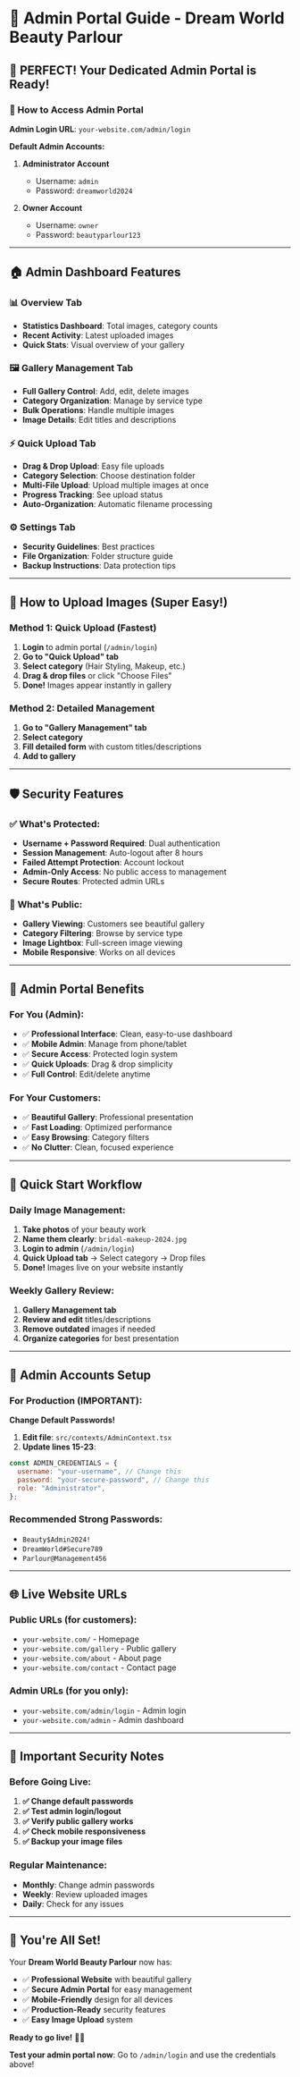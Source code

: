 # 🔐 Admin Portal Guide - Dream World Beauty Parlour

## 🎉 PERFECT! Your Dedicated Admin Portal is Ready!

### 🔑 How to Access Admin Portal

**Admin Login URL**: `your-website.com/admin/login`

**Default Admin Accounts:**

1. **Administrator Account**

   - Username: `admin`
   - Password: `dreamworld2024`

2. **Owner Account**
   - Username: `owner`
   - Password: `beautyparlour123`

---

## 🏠 Admin Dashboard Features

### 📊 **Overview Tab**

- **Statistics Dashboard**: Total images, category counts
- **Recent Activity**: Latest uploaded images
- **Quick Stats**: Visual overview of your gallery

### 🖼️ **Gallery Management Tab**

- **Full Gallery Control**: Add, edit, delete images
- **Category Organization**: Manage by service type
- **Bulk Operations**: Handle multiple images
- **Image Details**: Edit titles and descriptions

### ⚡ **Quick Upload Tab**

- **Drag & Drop Upload**: Easy file uploads
- **Category Selection**: Choose destination folder
- **Multi-File Upload**: Upload multiple images at once
- **Progress Tracking**: See upload status
- **Auto-Organization**: Automatic filename processing

### ⚙️ **Settings Tab**

- **Security Guidelines**: Best practices
- **File Organization**: Folder structure guide
- **Backup Instructions**: Data protection tips

---

## 🚀 How to Upload Images (Super Easy!)

### **Method 1: Quick Upload (Fastest)**

1. **Login** to admin portal (`/admin/login`)
2. **Go to "Quick Upload" tab**
3. **Select category** (Hair Styling, Makeup, etc.)
4. **Drag & drop files** or click "Choose Files"
5. **Done!** Images appear instantly in gallery

### **Method 2: Detailed Management**

1. **Go to "Gallery Management" tab**
2. **Select category**
3. **Fill detailed form** with custom titles/descriptions
4. **Add to gallery**

---

## 🛡️ Security Features

### ✅ **What's Protected:**

- **Username + Password Required**: Dual authentication
- **Session Management**: Auto-logout after 8 hours
- **Failed Attempt Protection**: Account lockout
- **Admin-Only Access**: No public access to management
- **Secure Routes**: Protected admin URLs

### 👥 **What's Public:**

- **Gallery Viewing**: Customers see beautiful gallery
- **Category Filtering**: Browse by service type
- **Image Lightbox**: Full-screen image viewing
- **Mobile Responsive**: Works on all devices

---

## 📱 Admin Portal Benefits

### **For You (Admin):**

- ✅ **Professional Interface**: Clean, easy-to-use dashboard
- ✅ **Mobile Admin**: Manage from phone/tablet
- ✅ **Secure Access**: Protected login system
- ✅ **Quick Uploads**: Drag & drop simplicity
- ✅ **Full Control**: Edit/delete anytime

### **For Your Customers:**

- ✅ **Beautiful Gallery**: Professional presentation
- ✅ **Fast Loading**: Optimized performance
- ✅ **Easy Browsing**: Category filters
- ✅ **No Clutter**: Clean, focused experience

---

## 🎯 Quick Start Workflow

### **Daily Image Management:**

1. **Take photos** of your beauty work
2. **Name them clearly**: `bridal-makeup-2024.jpg`
3. **Login to admin** (`/admin/login`)
4. **Quick Upload tab** → Select category → Drop files
5. **Done!** Images live on your website instantly

### **Weekly Gallery Review:**

1. **Gallery Management tab**
2. **Review and edit** titles/descriptions
3. **Remove outdated** images if needed
4. **Organize categories** for best presentation

---

## 📧 Admin Accounts Setup

### **For Production (IMPORTANT):**

**Change Default Passwords!**

1. **Edit file**: `src/contexts/AdminContext.tsx`
2. **Update lines 15-23**:

```javascript
const ADMIN_CREDENTIALS = {
  username: "your-username", // Change this
  password: "your-secure-password", // Change this
  role: "Administrator",
};
```

### **Recommended Strong Passwords:**

- `Beauty$Admin2024!`
- `DreamWorld#Secure789`
- `Parlour@Management456`

---

## 🌐 Live Website URLs

### **Public URLs (for customers):**

- `your-website.com/` - Homepage
- `your-website.com/gallery` - Public gallery
- `your-website.com/about` - About page
- `your-website.com/contact` - Contact page

### **Admin URLs (for you only):**

- `your-website.com/admin/login` - Admin login
- `your-website.com/admin` - Admin dashboard

---

## 🚨 Important Security Notes

### **Before Going Live:**

1. **✅ Change default passwords**
2. **✅ Test admin login/logout**
3. **✅ Verify public gallery works**
4. **✅ Check mobile responsiveness**
5. **✅ Backup your image files**

### **Regular Maintenance:**

- **Monthly**: Change admin passwords
- **Weekly**: Review uploaded images
- **Daily**: Check for any issues

---

## 🎉 You're All Set!

Your **Dream World Beauty Parlour** now has:

- ✅ **Professional Website** with beautiful gallery
- ✅ **Secure Admin Portal** for easy management
- ✅ **Mobile-Friendly** design for all devices
- ✅ **Production-Ready** security features
- ✅ **Easy Image Upload** system

**Ready to go live!** 🚀✨

**Test your admin portal now**: Go to `/admin/login` and use the credentials above!
